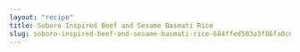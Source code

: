 ```yaml
---
layout: "recipe"
title: Soboro Inspired Beef and Sesame Basmati Rice
slug: soboro-inspired-beef-and-sesame-basmati-rice-684ffed503a3f86fa0c07116
---
```

